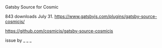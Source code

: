 Gatsby Source for Cosmic


843 downloads July 31.
https://www.gatsbyjs.com/plugins/gatsby-source-cosmicjs/

https://github.com/cosmicjs/gatsby-source-cosmicjs


issue by _ _ _
